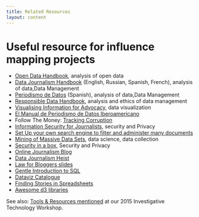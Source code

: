 ```yaml
---
title: Related Resources
layout: content
---
```


<h1 class="page-heading">Useful resource for influence mapping projects</h1>

* [Open Data Handbook](http://opendatahandbook.org/), analysis of open data
* [Data Journalism Handbook](http://datajournalismhandbook.org/) (English, Russian, Spanish, French), analysis of data,Data Management
* [Periodismo de Datos](http://manual.periodismodedatos.org/) (Spanish), analysis of data,Data Management
* [Responsible Data Handbook](https://responsibledata.io/wp-content/uploads/2014/10/responsible-development-data-book.pdf), analysis and ethics of data management
* [Visualising Information for Advocacy](https://visualisingadvocacy.org/), data visualization
* [El Manual de Periodismo de Datos Iberoamericano](http://manual.periodismodedatos.org/)
* Follow The Money: [Tracking Corruption](http://www.icfj.org/resources/follow-money-guide-tracking-corruption-english)
* [Information Security for Journalists](http://www.tcij.org/resources/handbooks/infosec), security and Privacy
* [Set Up your own search engine to filter and administer many documents](http://www.opensemanticsearch.org/doc/desktop_search)
* [Mining of Massive Data Sets](http://infolab.stanford.edu/~ullman/mmds/book.pdf), data science, data collection
* [Security in a box](https://securityinabox.org/en), Security and Privacy
* [Online Journalism Blog](http://onlinejournalismblog.com/)
* [Data Journalism Heist](https://leanpub.com/DataJournalismHeist)
* [Law for Bloggers slides](http://www.slideshare.net/onlinejournalist/law-for-bloggers-and-journalists-uk)
* [Gentle Introduction to SQL](https://github.com/tthibo/SQL-Tutorial#readme)
* [Dataviz Catalogue](https://datavizcatalogue.com)
* [Finding Stories in Spreadsheets](https://leanpub.com/spreadsheetstories/)
* [Awesome d3 libraries](https://github.com/wbkd/awesome-d3)

See also: [Tools & Resources mentioned](/workshop/tools_resources.html) at our 2015 Investigative Technology Workshop.
